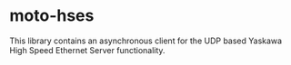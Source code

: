 # moto-hses
This library contains an asynchronous client for the UDP based Yaskawa High Speed Ethernet Server functionality.
